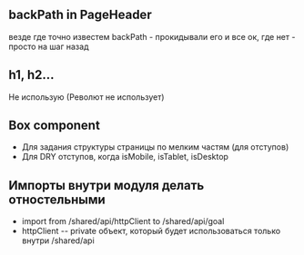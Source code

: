 ## backPath in PageHeader
везде где точно известем backPath - прокидывали его и все ок, где нет - просто на шаг назад

## h1, h2...
Не использую (Револют не использует)

## Box component
* Для задания структуры страницы по мелким частям (для отступов)
* Для DRY отступов, когда isMobile, isTablet, isDesktop

## Импорты внутри модуля делать отностельными
* import from /shared/api/httpClient to /shared/api/goal
* httpClient -- private объект, который будет использоваться только внутри /shared/api